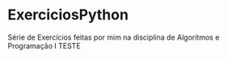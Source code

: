 # ExerciciosPython
 Série de Exercícios feitas por mim na disciplina de Algoritmos e Programação I TESTE
